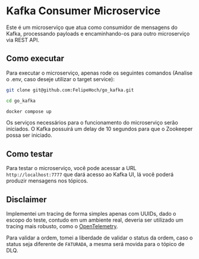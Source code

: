 # Kafka Consumer Microservice

Este é um microserviço que atua como consumidor de mensagens do Kafka, processando payloads e encaminhando-os para outro microserviço via REST API.

## Como executar

Para executar o microserviço, apenas rode os seguintes comandos (Analise o .env, caso deseje utilizar o target service):

```bash
git clone git@github.com:FelipeHoch/go_kafka.git

cd go_kafka

docker compose up 
```

Os serviços necessários para o funcionamento do microserviço serão iniciados. O Kafka possuirá um delay de 10 segundos para que o Zookeeper possa ser iniciado.

## Como testar

Para testar o microserviço, você pode acessar a URL `http://localhost:7777` que dará acesso ao Kafka UI, lá você poderá produzir mensagens nos tópicos.

## Disclaimer

Implementei um tracing de forma simples apenas com UUIDs, dado o escopo do teste, contudo em um ambiente real, deveria ser utilizado um tracing mais robusto, como o [OpenTelemetry](https://opentelemetry.io/).

Para validar a ordem, tomei a liberdade de validar o status da ordem, caso o status seja diferente de `FATURADA`, a mesma será movida para o tópico de DLQ.